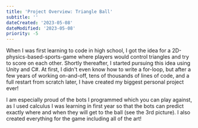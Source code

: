 ```yaml
---
title: 'Project Overview: Triangle Ball'
subtitle: ''
dateCreated: '2023-05-08'
dateModified: '2023-05-08'
priority: -5
---
```


When I was first learning to code in high school, I got the idea for a 2D-physics-based-sports-game where players would control triangles and try to score on each other. Shortly thereafter, I started pursuing this idea using Unity and C#. At first, I didn't even know how to write a for-loop, but after a few years of working on-and-off, tens of thousands of lines of code, and a full restart from scratch later, I have created my biggest personal project ever!

I am especially proud of the bots I programmed which you can play against, as I used calculus I was learning in first year so that the bots can predict exactly where and when they will get to the ball (see the 3rd picture). I also created everything for the game including all of the art!



